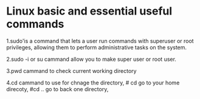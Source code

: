 # Linux basic and essential useful commands

1.sudo'is a command that lets a user run commands with superuser or root privileges, allowing them to perform administrative tasks on the system.

2.sudo -i or su cammand allow you to make super user or root user.

3.pwd cammand  to check current working directory

4.cd cammand to use for chnage the directory, # cd go to your home direcoty, #cd .. go to back one directory, 
